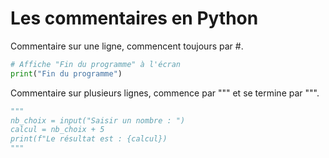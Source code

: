 # Les commentaires en Python

Commentaire sur une ligne, commencent toujours par #.

```python
# Affiche "Fin du programme" à l'écran
print("Fin du programme")
```

Commentaire sur plusieurs lignes, commence par """ et se termine par """.

```python
"""
nb_choix = input("Saisir un nombre : ")
calcul = nb_choix + 5
print(f"Le résultat est : {calcul})
"""
```

